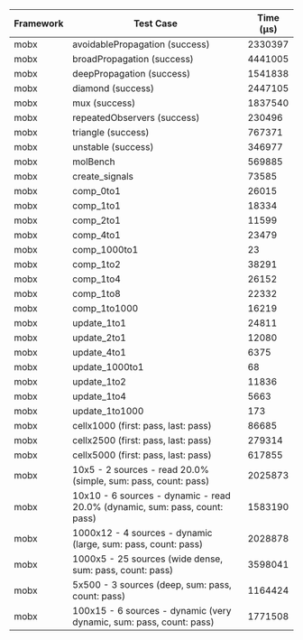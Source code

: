 | Framework | Test Case | Time (μs) |
| --- | --- | --- |
| mobx | avoidablePropagation (success) | 2330397 |
| mobx | broadPropagation (success) | 4441005 |
| mobx | deepPropagation (success) | 1541838 |
| mobx | diamond (success) | 2447105 |
| mobx | mux (success) | 1837540 |
| mobx | repeatedObservers (success) | 230496 |
| mobx | triangle (success) | 767371 |
| mobx | unstable (success) | 346977 |
| mobx | molBench | 569885 |
| mobx | create_signals | 73585 |
| mobx | comp_0to1 | 26015 |
| mobx | comp_1to1 | 18334 |
| mobx | comp_2to1 | 11599 |
| mobx | comp_4to1 | 23479 |
| mobx | comp_1000to1 | 23 |
| mobx | comp_1to2 | 38291 |
| mobx | comp_1to4 | 26152 |
| mobx | comp_1to8 | 22332 |
| mobx | comp_1to1000 | 16219 |
| mobx | update_1to1 | 24811 |
| mobx | update_2to1 | 12080 |
| mobx | update_4to1 | 6375 |
| mobx | update_1000to1 | 68 |
| mobx | update_1to2 | 11836 |
| mobx | update_1to4 | 5663 |
| mobx | update_1to1000 | 173 |
| mobx | cellx1000 (first: pass, last: pass) | 86685 |
| mobx | cellx2500 (first: pass, last: pass) | 279314 |
| mobx | cellx5000 (first: pass, last: pass) | 617855 |
| mobx | 10x5 - 2 sources - read 20.0% (simple, sum: pass, count: pass) | 2025873 |
| mobx | 10x10 - 6 sources - dynamic - read 20.0% (dynamic, sum: pass, count: pass) | 1583190 |
| mobx | 1000x12 - 4 sources - dynamic (large, sum: pass, count: pass) | 2028878 |
| mobx | 1000x5 - 25 sources (wide dense, sum: pass, count: pass) | 3598041 |
| mobx | 5x500 - 3 sources (deep, sum: pass, count: pass) | 1164424 |
| mobx | 100x15 - 6 sources - dynamic (very dynamic, sum: pass, count: pass) | 1771508 |
